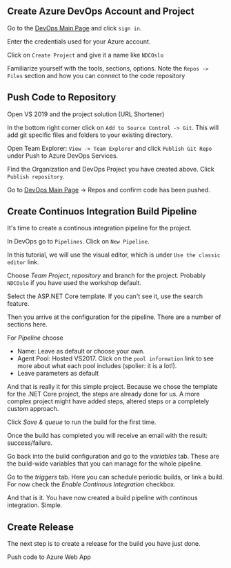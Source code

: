 ## Create Azure DevOps Account and Project

Go to the [DevOps Main Page](https://dev.azure.com) and click `sign in`.

Enter the credentials used for your Azure account.

Click on `Create Project` and give it a name like `NDCOslo`

Familiarize yourself with the tools, sections, options. Note the `Repos -> Files` section and how you can connect to the code repository

## Push Code to Repository

Open VS 2019 and the project solution (URL Shortener)

In the bottom right corner click on `Add to Source Control -> Git`. This will add git specific files and folders to your existing directory.

Open Team Explorer: `View -> Team Explorer` and click `Publish Git Repo` under Push to Azure DevOps Services.

Find the Organization and DevOps Project you have created above. Click `Publish repository`.

Go to [DevOps Main Page](https://dev.azure.com) -> Repos and confirm code has been pushed. 

## Create Continuos Integration Build Pipeline

It's time to create a continous integration pipeline for the project.

In DevOps go to `Pipelines`. Click on `New Pipeline`. 

In this tutorial, we will use the visual editor, which is under `Use the classic editor` link.

Choose _Team Project_, _repository_ and branch for the project. Probably `NDCOslo` if you have used the workshop default. 

Select the ASP.NET Core template. If you can't see it, use the search feature.

Then you arrive at the configuration for the pipeline. There are a number of sections here.

For _Pipeline_ choose 
- Name: Leave as default or choose your own.
- Agent Pool: Hosted VS2017. Click on the `pool information` link to see more about what each pool includes (spolier: it is a lot!).
- Leave parameters as default

And that is really it for this simple project. Because we chose the template for the .NET Core project, the steps are already done for us. A more complex project might have added steps, altered steps or a completely custom approach. 

Click _Save & queue_ to run the build for the first time. 

Once the build has completed you will receive an email with the result: success/failure. 

Go back into the build configuration and go to the _variables_ tab. These are the build-wide variables that you can manage for the whole pipeline. 

Go to the _triggers_ tab. Here you can schedule periodic builds, or link a build. For now check the _Enable Continous Integration_ checkbox. 

And that is it. You have now created a build pipeline with continous integration. Simple. 

## Create Release

The next step is to create a release for the build you have just done. 

Push code to Azure Web App
